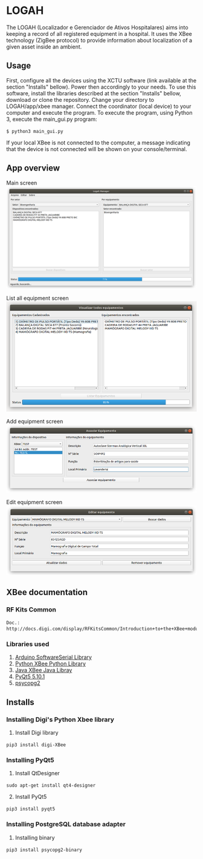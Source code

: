 # LOGAH
The LOGAH (Localizador e Gerenciador de Ativos Hospitalares) aims into keeping a record of all
registered equipment in a hospital. It uses the XBee technology (ZigBee protocol) to provide information about
localization of a given asset inside an ambient.
## Usage
First, configure all the devices using the XCTU software (link available at the section "Installs" bellow). Power then accordingly to your needs. 
To use this software, install the libraries described at the section "Installs" bellow, download or clone the repository. Change your directory to LOGAH/app/xbee manager. Connect the coordinator (local device) to your computer and execute the program. 
To execute the program, using Python 3, execute the main_gui.py program:

`$ python3 main_gui.py`

If your local XBee is not connected to the computer, a message indicating that the device is not connected will be shown on your console/terminal. 
## App overview

Main screen
![app image](app/img/main_window.png "LOGAH's search equipment screen")

List all equipment screen
![app image](app/img/list_window.png "List equipment screen")

Add equipment screen
![app image](app/img/associate_equipment_window.png "Add equipment screen")

Edit equipment screen
![app image](app/img/edit_equipment.png "Add equipment screen")

## XBee documentation
### RF Kits Common
    Doc.: http://docs.digi.com/display/RFKitsCommon/Introduction+to+the+XBee+modules
### Libraries used
 1. [Arduino SoftwareSerial Library](https://www.arduino.cc/en/Reference/SoftwareSerial)
 1. [Python XBee Python Library](http://xbplib.readthedocs.io/en/latest/)
 1. [Java XBee Java Libray](https://www.digi.com/resources/documentation/digidocs/90001438/#concepts/c_90001438.htm%3FTocPath%3D_____1)
 1. [PyQt5 5.10.1](http://pyqt.sourceforge.net/Docs/PyQt5/)
 1. [psycopg2](https://wiki.postgresql.org/wiki/Psycopg2)


## Installs
### Installing Digi's Python Xbee library

  1. Install Digi library

  `pip3 install digi-XBee`

### Installing PyQt5

  1. Install QtDesigner

  `sudo apt-get install qt4-designer`

  2. Install PyQt5

   `pip3 install pyqt5`

### Installing PostgreSQL database adapter
  1. Installing binary

  `pip3 install psycopg2-binary`
